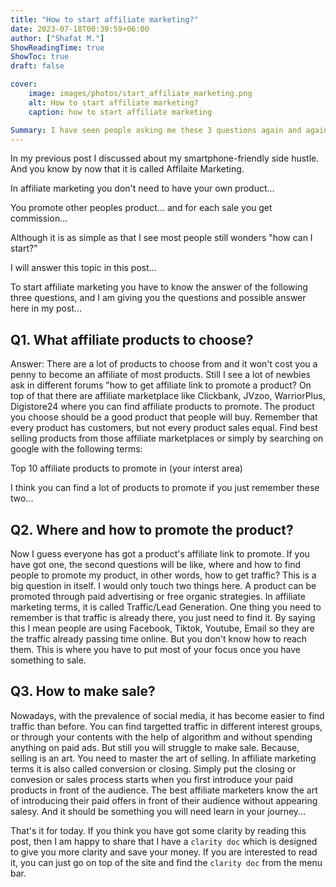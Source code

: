 ```yaml
---
title: "How to start affiliate marketing?"
date: 2023-07-18T00:39:59+06:00
author: ["Shafat M."]
ShowReadingTime: true
ShowToc: true
draft: false

cover: 
    image: images/photos/start_affiliate_marketing.png
    alt: How to start affiliate marketing?
    caption: how to start affiliate marketing

Summary: I have seen people asking me these 3 questions again and again when they start their affiliate marketing journey. The answers are simple yet worth taking another look... 
---
```


In my previous post I discussed about my smartphone-friendly side hustle. And you know by now that it is called Affilaite Marketing.

In affiliate marketing you don't need to have your own product...

You promote other peoples product... and for each sale you get commission...

Although it is as simple as that I see most people still wonders "how can I start?"

I will answer this topic in this post...

To start affiliate marketing you have to know the answer of the following three questions, and I am giving you the questions and possible answer here in my post...

## Q1. What affiliate products to choose?
Answer: There are a lot of products to choose from and it won't cost you a penny to become an affiliate of most products. Still I see a lot of newbies ask in different forums "how to get affiliate link to promote a product? On top of that there are affiliate marketplace like Clickbank, JVzoo, WarriorPlus, Digistore24 where you can find affiliate products to promote. The product you choose should be a good product that people will buy. Remember that every product has customers, but not every product sales equal. Find best selling products from those affiliate marketplaces or simply by searching on google with the following terms:

Top 10 affiliate products to promote in (your interst area)

I think you can find a lot of products to promote if you just remember these two...

## Q2. Where and how to promote the product?
Now I guess everyone has got a product's affiliate link to promote. If you have got one, the second questions will be like, where and how to find people to promote my product, in other words, how to get traffic? This is a big question in itself. I would only touch two things here. A product can be promoted through paid advertising or free organic strategies. In affiliate marketing terms, it is called Traffic/Lead Generation. One thing you need to remember is that traffic is already there, you just need to find it. By saying this I mean people are using Facebook, Tiktok, Youtube, Email so they are the traffic already passing time online. But you don't know how to reach them. This is where you have to put most of your focus once you have something to sale. 

## Q3. How to make sale?
Nowadays, with the prevalence of social media, it has become easier to find traffic than before. You can find targetted traffic in different interest groups, or through your contents with the help of algorithm and without spending anything on paid ads. But still you will struggle to make sale. Because, selling is an art. You need to master the art of selling. In affiliate marketing terms it is also called conversion or closing. Simply put the closing or convesion or sales process starts when you first introduce your paid products in front of the audience. The best affiliate marketers know the art of introducing their paid offers in front of their audience without appearing salesy. And it should be something you will need learn in your journey...

That's it for today. If you think you have got some clarity by reading this post, then I am happy to share that I have a `clarity doc` which is designed to give you more clarity and save your money. If you are interested to read it, you can just go on top of the site and find the `clarity doc` from the menu bar. 
